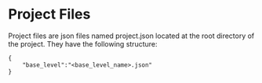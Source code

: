 # Project Files
Project files are json files named project.json located at the root directory of the project.
They have the following structure:

```json:
{
    "base_level":"<base_level_name>.json"
}
```